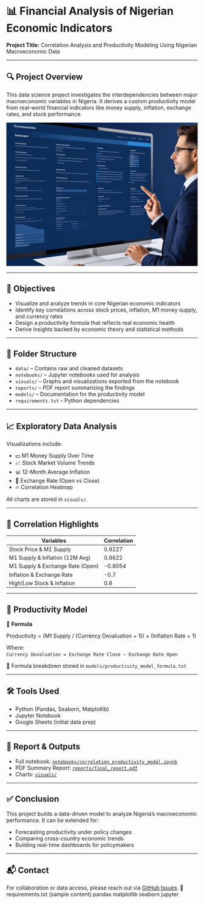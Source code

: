 
# 📊 Financial Analysis of Nigerian Economic Indicators

**Project Title:** Correlation Analysis and Productivity Modeling Using Nigerian Macroeconomic Data

---

## 🔍 Project Overview

This data science project investigates the interdependencies between major macroeconomic variables in Nigeria. It derives a custom productivity model from real-world financial indicators like money supply, inflation, exchange rates, and stock performance.

![Project Overview](visuals/Fin_report.jpg)




---

## 🧠 Objectives

- Visualize and analyze trends in core Nigerian economic indicators
- Identify key correlations across stock prices, inflation, M1 money supply, and currency rates
- Design a productivity formula that reflects real economic health
- Derive insights backed by economic theory and statistical methods

---

## 📁 Folder Structure

- `data/` – Contains raw and cleaned datasets  
- `notebooks/` – Jupyter notebooks used for analysis  
- `visuals/` – Graphs and visualizations exported from the notebook  
- `reports/` – PDF report summarizing the findings  
- `models/` – Documentation for the productivity model  
- `requirements.txt` – Python dependencies  

---

## 📈 Exploratory Data Analysis

Visualizations include:

- 💵 M1 Money Supply Over Time  
- 📈 Stock Market Volume Trends  
- 📊 12-Month Average Inflation  
- 💱 Exchange Rate (Open vs Close)  
- 🔥 Correlation Heatmap  

All charts are stored in `visuals/`.

---

## 🔗 Correlation Highlights

| Variables                          | Correlation |
|-----------------------------------|-------------|
| Stock Price & M1 Supply           | 0.9227      |
| M1 Supply & Inflation (12M Avg)   | 0.8622      |
| M1 Supply & Exchange Rate (Open)  | -0.8054     |
| Inflation & Exchange Rate         | -0.7        |
| High/Low Stock & Inflation        | 0.8         |

---

## 🧮 Productivity Model

📘 **Formula**  

Productivity = (M1 Supply / (Currency Devaluation + 1)) × (Inflation Rate + 1)

Where:  
`Currency Devaluation = Exchange Rate Close – Exchange Rate Open`

📄 Formula breakdown stored in `models/productivity_model_formula.txt`

---

## 🛠 Tools Used

- Python (Pandas, Seaborn, Matplotlib)  
- Jupyter Notebook  
- Google Sheets (initial data prep)  

---

## 📄 Report & Outputs

- Full notebook: [`notebooks/correlation_productivity_model.ipynb`](notebooks/correlation_productivity_model.ipynb)  
- PDF Summary Report: [`reports/final_report.pdf`](reports/final_report.pdf)  
- Charts: [`visuals/`](visuals/)  

---

## ✅ Conclusion

This project builds a data-driven model to analyze Nigeria’s macroeconomic performance. It can be extended for:

- Forecasting productivity under policy changes  
- Comparing cross-country economic trends  
- Building real-time dashboards for policymakers

---

## 📬 Contact

For collaboration or data access, please reach out via [GitHub Issues](https://github.com/yourusername/Financial-Analysis-Nigerian-Economy/issues).
📄 requirements.txt (sample content)
pandas
matplotlib
seaborn
jupyter

